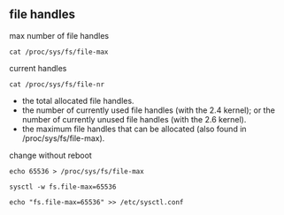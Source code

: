 
## file handles

max number of file handles
```
cat /proc/sys/fs/file-max
```

current handles
```
cat /proc/sys/fs/file-nr
```
* the total allocated file handles.
* the number of currently used file handles (with the 2.4 kernel); or the number of currently unused file handles (with the 2.6 kernel).
* the maximum file handles that can be allocated (also found in /proc/sys/fs/file-max).


change without reboot
```
echo 65536 > /proc/sys/fs/file-max
```

```
sysctl -w fs.file-max=65536
```

```
echo "fs.file-max=65536" >> /etc/sysctl.conf
```
